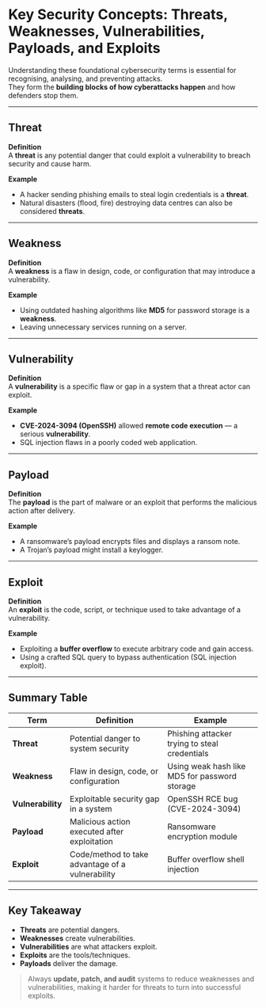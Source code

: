# Key Security Concepts: Threats, Weaknesses, Vulnerabilities, Payloads, and Exploits

Understanding these foundational cybersecurity terms is essential for recognising, analysing, and preventing attacks.  
They form the **building blocks of how cyberattacks happen** and how defenders stop them.

---

## Threat
**Definition**  
A **threat** is any potential danger that could exploit a vulnerability to breach security and cause harm.  

**Example**  
- A hacker sending phishing emails to steal login credentials is a **threat**.  
- Natural disasters (flood, fire) destroying data centres can also be considered **threats**.  

---

## Weakness
**Definition**  
A **weakness** is a flaw in design, code, or configuration that may introduce a vulnerability.  

**Example**  
- Using outdated hashing algorithms like **MD5** for password storage is a **weakness**.  
- Leaving unnecessary services running on a server.  

---

## Vulnerability
**Definition**  
A **vulnerability** is a specific flaw or gap in a system that a threat actor can exploit.  

**Example**  
- **CVE-2024-3094 (OpenSSH)** allowed **remote code execution** — a serious **vulnerability**.  
- SQL injection flaws in a poorly coded web application.  

---

## Payload
**Definition**  
The **payload** is the part of malware or an exploit that performs the malicious action after delivery.  

**Example**  
- A ransomware’s payload encrypts files and displays a ransom note.  
- A Trojan’s payload might install a keylogger.  

---

## Exploit
**Definition**  
An **exploit** is the code, script, or technique used to take advantage of a vulnerability.  

**Example**  
- Exploiting a **buffer overflow** to execute arbitrary code and gain access.  
- Using a crafted SQL query to bypass authentication (SQL injection exploit).  

---

## Summary Table

| Term          | Definition                                    | Example                                                   |
|---------------|-----------------------------------------------|-----------------------------------------------------------|
| **Threat**    | Potential danger to system security           | Phishing attacker trying to steal credentials             |
| **Weakness**  | Flaw in design, code, or configuration        | Using weak hash like MD5 for password storage             |
| **Vulnerability** | Exploitable security gap in a system       | OpenSSH RCE bug (CVE-2024-3094)                           |
| **Payload**   | Malicious action executed after exploitation  | Ransomware encryption module                              |
| **Exploit**   | Code/method to take advantage of a vulnerability | Buffer overflow shell injection                           |

---

## Key Takeaway
- **Threats** are potential dangers.  
- **Weaknesses** create vulnerabilities.  
- **Vulnerabilities** are what attackers exploit.  
- **Exploits** are the tools/techniques.  
- **Payloads** deliver the damage.  

> Always **update, patch, and audit** systems to reduce weaknesses and vulnerabilities, making it harder for threats to turn into successful exploits.
